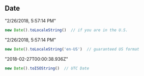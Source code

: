 ## Date

"2/26/2018, 5:57:14 PM"
``` javascript
new Date().toLocaleString()  // if you are in the U.S.
```

"2/26/2018, 5:57:14 PM"
``` javascript
new Date().toLocaleString('en-US')  // guaranteed US format
```

"2018-02-27T00:00:38.936Z"
``` javascript
new Date().toISOString()  // UTC Date
```
